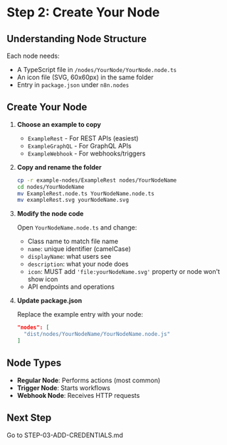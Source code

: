 # Step 2: Create Your Node

## Understanding Node Structure

Each node needs:

- A TypeScript file in `/nodes/YourNode/YourNode.node.ts`
- An icon file (SVG, 60x60px) in the same folder
- Entry in `package.json` under `n8n.nodes`

## Create Your Node

1. **Choose an example to copy**
   - `ExampleRest` - For REST APIs (easiest)
   - `ExampleGraphQL` - For GraphQL APIs
   - `ExampleWebhook` - For webhooks/triggers

2. **Copy and rename the folder**

   ```bash
   cp -r example-nodes/ExampleRest nodes/YourNodeName
   cd nodes/YourNodeName
   mv ExampleRest.node.ts YourNodeName.node.ts
   mv exampleRest.svg yourNodeName.svg
   ```

3. **Modify the node code**

   Open `YourNodeName.node.ts` and change:
   - Class name to match file name
   - `name`: unique identifier (camelCase)
   - `displayName`: what users see
   - `description`: what your node does
   - `icon`: MUST add `'file:yourNodeName.svg'` property or node won't show icon
   - API endpoints and operations

4. **Update package.json**

   Replace the example entry with your node:

   ```json
   "nodes": [
     "dist/nodes/YourNodeName/YourNodeName.node.js"
   ]
   ```

## Node Types

- **Regular Node**: Performs actions (most common)
- **Trigger Node**: Starts workflows
- **Webhook Node**: Receives HTTP requests

## Next Step

Go to STEP-03-ADD-CREDENTIALS.md
